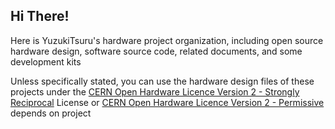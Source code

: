 ## Hi There! 

Here is YuzukiTsuru's hardware project organization, including open source hardware design, software source code, related documents, and some development kits

Unless specifically stated, you can use the hardware design files of these projects under the [CERN Open Hardware Licence Version 2 - Strongly Reciprocal](https://spdx.org/licenses/CERN-OHL-S-2.0.html) License or [CERN Open Hardware Licence Version 2 -  Permissive](https://spdx.org/licenses/CERN-OHL-P-2.0.html) depends on project

